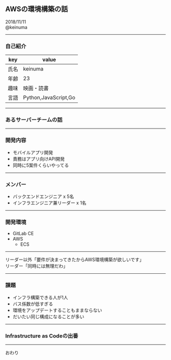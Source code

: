 ## AWSの環境構築の話

2018/11/11  
@keinuma

---

### 自己紹介

| key | value |
| --- | --- |
| 氏名 | keinuma |
| 年齢 | 23 |
| 趣味 | 映画・読書 |
| 言語 | Python,JavaScript,Go |

---

### あるサーバーチームの話

---

### 開発内容
- モバイルアプリ開発
- 責務はアプリ向けAPI開発
- 同時に5案件くらいやってる

---

### メンバー
- バックエンドエンジニア x 5名
- インフラエンジニア兼リーダー x 1名

---

### 開発環境
- GitLab CE
- AWS
  - ECS

---

リーダー以外「要件が決まってきたからAWS環境構築が欲しいです」  
リーダー「同時には無理だわ」

---

### 課題
- インフラ構築できる人が1人
- バス係数が低すぎる
- 環境をアップデートすることもままならない
- だいたい同じ構成になることが多い

---

### Infrastructure as Codeの出番

---

おわり


